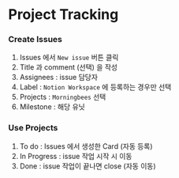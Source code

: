 # Project Tracking

### Create Issues
1. Issues 에서 `New issue` 버튼 클릭
2. Title 과 comment (선택) 을 작성
3. Assignees : issue 담당자
4. Label : `Notion Workspace` 에 등록하는 경우만 선택
5. Projects : `Morningbees` 선택
6. Milestone : 해당 유닛

### Use Projects
1. To do : Issues 에서 생성한 Card (자동 등록)
2. In Progress : issue 작업 시작 시 이동
3. Done : issue 작업이 끝나면 close (자동 이동)
